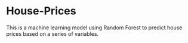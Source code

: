 # House-Prices
This is a machine learning model using Random Forest to predict house prices based on a series of variables.
